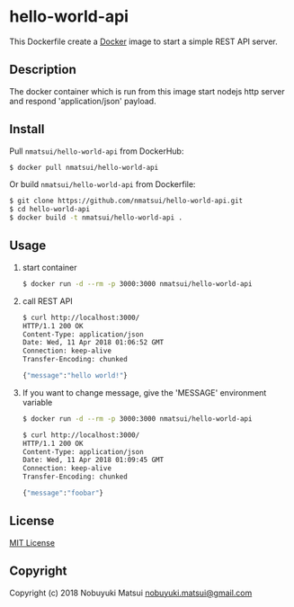 # hello-world-api

This Dockerfile create a [Docker](http://docker.com) image to start a simple REST API server.

## Description

The docker container which is run from this image start nodejs http server and respond 'application/json' payload.

## Install

Pull `nmatsui/hello-world-api` from DockerHub:

```bash
$ docker pull nmatsui/hello-world-api
```

Or build `nmatsui/hello-world-api` from Dockerfile:

```bash
$ git clone https://github.com/nmatsui/hello-world-api.git
$ cd hello-world-api
$ docker build -t nmatsui/hello-world-api .
```

## Usage

1. start container

    ```bash
    $ docker run -d --rm -p 3000:3000 nmatsui/hello-world-api
    ```
1. call REST API

    ```bash
    $ curl http://localhost:3000/
    HTTP/1.1 200 OK
    Content-Type: application/json
    Date: Wed, 11 Apr 2018 01:06:52 GMT
    Connection: keep-alive
    Transfer-Encoding: chunked

    {"message":"hello world!"}
    ```
1. If you want to change message, give the 'MESSAGE' environment variable

    ```bash
    $ docker run -d --rm -p 3000:3000 nmatsui/hello-world-api
    ```

    ```bash
    $ curl http://localhost:3000/
    HTTP/1.1 200 OK
    Content-Type: application/json
    Date: Wed, 11 Apr 2018 01:09:45 GMT
    Connection: keep-alive
    Transfer-Encoding: chunked

    {"message":"foobar"}
    ```

## License

[MIT License](/LICENSE)

## Copyright
Copyright (c) 2018 Nobuyuki Matsui <nobuyuki.matsui@gmail.com>

